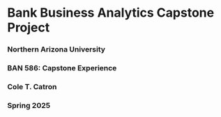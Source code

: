 # Bank Business Analytics Capstone Project

### Northern Arizona University

### BAN 586: Capstone Experience

### Cole T. Catron

### Spring 2025

